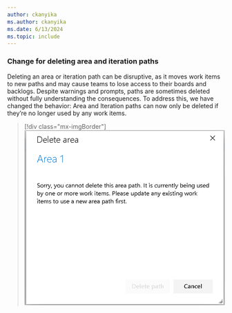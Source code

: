 ```yaml
---
author: ckanyika
ms.author: ckanyika
ms.date: 6/13/2024
ms.topic: include
---
```


### Change for deleting area and iteration paths

Deleting an area or iteration path can be disruptive, as it moves work items to new paths and may cause teams to lose access to their boards and backlogs. Despite warnings and prompts, paths are sometimes deleted without fully understanding the consequences. To address this, we have changed the behavior: Area and Iteration paths can now only be deleted if they’re no longer used by any work items. 

> [!div class="mx-imgBorder"]
> ![Screenshots of delete area.](../../media/240-boards-01.png "Screenshots of delete area.")